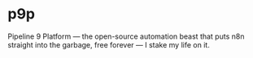 # p9p
Pipeline 9 Platform — the open-source automation beast that puts n8n straight into the garbage, free forever — I stake my life on it.
